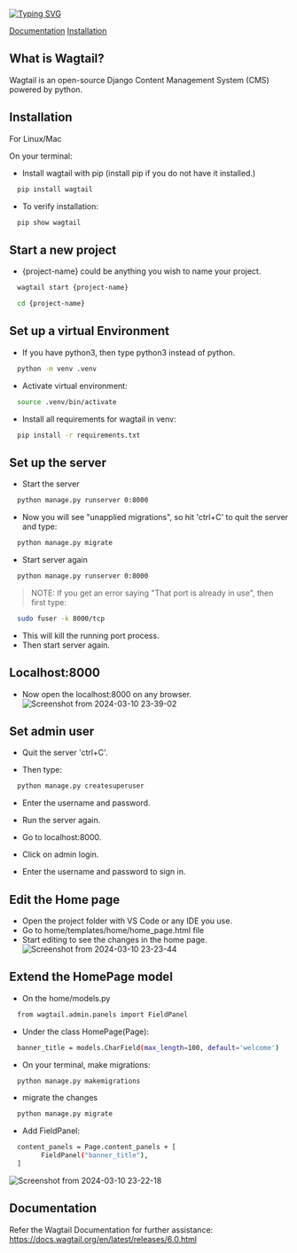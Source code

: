 [![Typing SVG](https://readme-typing-svg.demolab.com/?lines=Learn+Wagtail;Beginner+Friendly;Follow+README.md+for+steps)](https://git.io/typing-svg)

[Documentation](#Documentation)
[Installation](#Installation)

## What is Wagtail?
Wagtail is an open-source Django Content Management System (CMS) powered by python.

## Installation

For Linux/Mac

On your terminal:

- Install wagtail with pip (install pip if you do not have it installed.)
```bash
  pip install wagtail
```
- To verify installation:
```bash
  pip show wagtail
```

## Start a new project

- {project-name} could be anything you wish to name your project.
```bash
  wagtail start {project-name}
```

```bash
  cd {project-name}
```

## Set up a virtual Environment

- If you have python3, then type python3  instead of python.
```bash
  python -m venv .venv
```

- Activate virtual environment:
```bash
  source .venv/bin/activate
```

- Install all requirements for wagtail in venv:
```bash
  pip install -r requirements.txt
```

## Set up the server

- Start the server
```bash
  python manage.py runserver 0:8000
```

- Now you will see "unapplied migrations", so hit 'ctrl+C' to quit the server and type:
```bash
  python manage.py migrate
```

- Start server again
```bash
  python manage.py runserver 0:8000
```

> NOTE: If you get an error saying "That port is already in use", then first type:
```bash
  sudo fuser -k 8000/tcp
```
- This will kill the running port process.
- Then start server again.

## Localhost:8000

- Now open the localhost:8000 on any browser.
![Screenshot from 2024-03-10 23-39-02](https://github.com/uzayr-iqbal-hamid/learn-wagtail/assets/134723279/6b4cc37b-e720-4f47-a9e3-a0b632a489a5)


## Set admin user

- Quit the server 'ctrl+C'.

- Then type:
```bash
  python manage.py createsuperuser
```
- Enter the username and password.

- Run the server again.

- Go to localhost:8000.

- Click on admin login.

- Enter the username and password to sign in.

## Edit the Home page

- Open the project folder with VS Code or any IDE you use.
- Go to home/templates/home/home_page.html file
- Start editing to see the changes in the home page.
![Screenshot from 2024-03-10 23-23-44](https://github.com/uzayr-iqbal-hamid/learn-wagtail/assets/134723279/0b1e2bb9-f42e-4505-a6b2-8063b6ef71a1)


## Extend the HomePage model

- On the home/models.py
```bash
  from wagtail.admin.panels import FieldPanel
```

- Under the class HomePage(Page):
```bash
  banner_title = models.CharField(max_length=100, default='welcome')
```

- On your terminal, make migrations:
```bash
  python manage.py makemigrations
```
- migrate the changes
```bash
  python manage.py migrate
```
- Add FieldPanel:
```bash
  content_panels = Page.content_panels + [
        FieldPanel("banner_title"),
  ]
```
![Screenshot from 2024-03-10 23-22-18](https://github.com/uzayr-iqbal-hamid/learn-wagtail/assets/134723279/bd20d3c0-da87-4035-87bf-e2ee1d6d682d)

## Documentation

Refer the Wagtail Documentation for further assistance: https://docs.wagtail.org/en/latest/releases/6.0.html
